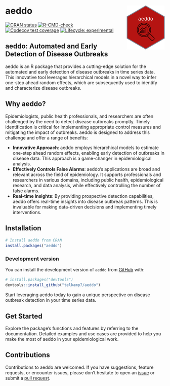 
<!-- README.md is generated from README.Rmd. Please edit that file -->

# aeddo <img src="man/figures/logo.png" align="right" height="139" alt="" />

<!-- badges: start -->

[![CRAN
status](https://www.r-pkg.org/badges/version/aeddo)](https://CRAN.R-project.org/package=aeddo)
[![R-CMD-check](https://github.com/ssi-dk/aeddo/actions/workflows/R-CMD-check.yaml/badge.svg)](https://github.com/ssi-dk/aeddo/actions/workflows/R-CMD-check.yaml)
[![Codecov test
coverage](https://codecov.io/gh/ssi-dk/aeddo/branch/main/graph/badge.svg)](https://app.codecov.io/gh/ssi-dk/aeddo?branch=main)
[![Lifecycle:
experimental](https://img.shields.io/badge/lifecycle-experimental-orange.svg)](https://lifecycle.r-lib.org/articles/stages.html#experimental)
<!-- badges: end -->

## aeddo: Automated and Early Detection of Disease Outbreaks

aeddo is an R package that provides a cutting-edge solution for the
automated and early detection of disease outbreaks in time series data.
This innovative tool leverages hierarchical models in a novel way to
infer one-step ahead random effects, which are subsequently used to
identify and characterize disease outbreaks.

## Why aeddo?

Epidemiologists, public health professionals, and researchers are often
challenged by the need to detect disease outbreaks promptly. Timely
identification is critical for implementing appropriate control measures
and mitigating the impact of outbreaks. aeddo is designed to address
this challenge and offer a range of benefits:

- **Innovative Approach**: aeddo employs hierarchical models to estimate
  one-step ahead random effects, enabling early detection of outbreaks
  in disease data. This approach is a game-changer in epidemiological
  analysis.
- **Effectively Controls False Alarms**: aeddo’s applications are broad
  and relevant across the field of epidemiology. It supports
  professionals and researchers in various domains, including public
  health, epidemiological research, and data analysis, while effectively
  controlling the number of false alarms.
- **Real-time Insights**: By providing prospective detection
  capabilities, aeddo offers real-time insights into disease outbreak
  patterns. This is invaluable for making data-driven decisions and
  implementing timely interventions.

## Installation

``` r
# Install aeddo from CRAN
install.packages("aeddo")
```

### Development version

You can install the development version of `aeddo` from
[GitHub](https://github.com/) with:

``` r
# install.packages("devtools")
devtools::install_github("telkamp7/aeddo")
```

Start leveraging aeddo today to gain a unique perspective on disease
outbreak detection in your time series data.

## Get Started

Explore the package’s functions and features by referring to the
documentation. Detailed examples and use cases are provided to help you
make the most of aeddo in your epidemiological work.

## Contributions

Contributions to aeddo are welcomed. If you have suggestions, feature
requests, or encounter issues, please don’t hesitate to open an
[issue](https://github.com/ssi-dk/aeddo/issues) or submit a [pull
request](https://github.com/ssi-dk/aeddo/pulls).
